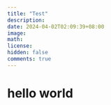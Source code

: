 ```yaml
---
title: "Test"
description:
date: 2024-04-02T02:09:39+08:00
image:
math:
license:
hidden: false
comments: true
---
```


# hello world

